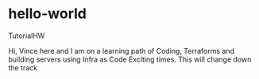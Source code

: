 # hello-world
TutorialHW

Hi, Vince here and I am on a learning path of Coding, Terraforms and building servers using Infra as Code
Exciting times.
This will change down the track
